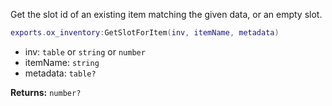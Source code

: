 Get the slot id of an existing item matching the given data, or an empty slot.

```lua
exports.ox_inventory:GetSlotForItem(inv, itemName, metadata)
```

- inv: `table` or `string` or `number`
- itemName: `string`
- metadata: `table?`

**Returns:** `number?`

